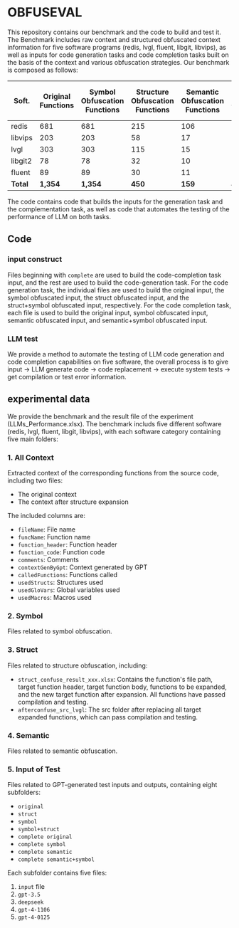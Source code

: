 # OBFUSEVAL

This repository contains our benchmark and the code to build and test it.  The Benchmark includes raw context and structured obfuscated context information for five software programs (redis, lvgl, fluent, libgit, libvips), as well as inputs for code generation tasks and code completion tasks built on the basis of the context and various obfuscation strategies. Our benchmark is composed as follows:

| Soft.  | Original Functions | Symbol Obfuscation Functions | Structure Obfuscation Functions | Semantic Obfuscation Functions | Symbol + Structure Obfuscation Functions | Symbol + Semantic Obfuscation Functions |
|--------|--------------------|------------------------------|---------------------------------|--------------------------------|------------------------------------------|----------------------------------------|
| redis  | 681                | 681                          | 215                             | 106                            | 215                                      | 106                                    |
| libvips| 203                | 203                          | 58                              | 17                             | 58                                       | 17                                     |
| lvgl   | 303                | 303                          | 115                             | 15                             | 115                                      | 15                                     |
| libgit2| 78                 | 78                           | 32                              | 10                             | 32                                       | 10                                     |
| fluent | 89                 | 89                           | 30                              | 11                             | 30                                       | 11                                     |
| **Total** | **1,354**         | **1,354**                    | **450**                         | **159**                        | **450**                                  | **159**                                |

The code contains code that builds the inputs for the generation task and the complementation task, as well as code that automates the testing of the performance of LLM on both tasks.

## Code

### input construct

Files beginning with `complete` are used to build the code-completion task input, and the rest are used to build the code-generation task. For the code generation task, the individual files are used to build the original input, the symbol obfuscated input, the struct obfuscated input, and the struct+symbol obfuscated input, respectively. For the code completion task, each file is used to build the original input, symbol obfuscated input, semantic obfuscated input, and semantic+symbol obfuscated input.

### LLM test

We provide a method to automate the testing of LLM code generation and code completion capabilities on five software, the overall process is to give input -> LLM generate code -> code replacement -> execute system tests -> get compilation or test error information.

## experimental data

We provide the benchmark and the result file of the experiment (LLMs_Performance.xlsx). The benchmark includs five different software (redis, lvgl, fluent, libgit, libvips), with each software category containing five main folders:

### 1. All Context
Extracted context of the corresponding functions from the source code, including two files:
- The original context
- The context after structure expansion

The included columns are:
- `fileName`: File name
- `funcName`: Function name
- `function_header`: Function header
- `function_code`: Function code
- `comments`: Comments
- `contextGenByGpt`: Context generated by GPT
- `calledFunctions`: Functions called
- `usedStructs`: Structures used
- `usedGloVars`: Global variables used
- `usedMacros`: Macros used

### 2. Symbol
Files related to symbol obfuscation.

### 3. Struct
Files related to structure obfuscation, including:
- `struct_confuse_result_xxx.xlsx`: Contains the function's file path, target function header, target function body, functions to be expanded, and the new target function after expansion. All functions have passed compilation and testing.
- `afterconfuse_src_lvgl`: The src folder after replacing all target expanded functions, which can pass compilation and testing.

### 4. Semantic
Files related to semantic obfuscation.

### 5. Input of Test
Files related to GPT-generated test inputs and outputs, containing eight subfolders:
- `original`
- `struct`
- `symbol`
- `symbol+struct`
- `complete original`
- `complete symbol`
- `complete semantic`
- `complete semantic+symbol`

Each subfolder contains five files:
1. `input` file
2. `gpt-3.5`
3. `deepseek`
4. `gpt-4-1106`
5. `gpt-4-0125`
